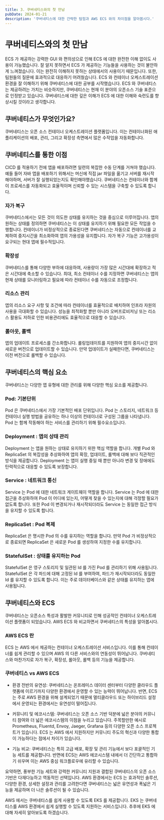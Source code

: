```yaml
---
title: 3. 쿠버네티스와의 첫 만남
pubDate: 2024-01-21
description: '쿠버네티스에 대한 간략한 탐험과 AWS ECS 와의 차이점을 알아봅시다.'
---
```


# 쿠버네티스와의 첫 만남

ECS 가 제공하는 강력한 GUI 와 편의성으로 인해 ECS 에 대한 완전한 이해 없이도 사용이 가능했습니다.
잘 알지 못하면서 ECS 가 제공하는 기능들을 사용하는 것이 불안하게 느껴졌습니다. 이는 완전히 이해하지 못하는 상태에서의 사용이기 때문입니다. 또한, 팀원들의 질문에 효과적으로 대응하기 어려웠습니다.
ECS 와 컨테이너 오케스트레이션 환경을 잘 이해하기 위해 쿠버네티스에 대한 공부를 시작했습니다.
ECS 와 쿠버네티스는 제공하려는 가치는 비슷하지만, 쿠버네티스는 현재 이 분야의 오픈소스 기술 표준으로 인정받고 있습니다.
쿠버네티스에 대한 깊은 이해가 ECS 에 대한 이해와 숙련도를 향상시킬 것이라고 생각합니다.

## 쿠버네티스가 무엇인가요?

쿠버네티스는 오픈 소스 컨테이너 오케스트레이션 플랫폼입니다. 이는 컨테이너화된 애플리케이션의 배포, 관리, 그리고 확장성 측면에서 많은 수작업을 자동화합니다.

## 쿠버네티스를 통한 이점

CICD 를 적용하기 전에 앱을 배포하려면 일련의 복잡한 수동 단계를 거쳐야 했습니다. 예들 들어 자바 앱을 배포하기 위해서는 머신에 직접 jar 파일을 옮기고 서버를 재시작 해야하며, 서버가 잘 실행되었는지도 확인해야했습니다.
쿠버네티스는 컨테이너와 함께 이 프로세스를 자동화되고 효율적이며 신뢰할 수 있는 시스템을 구축할 수 있도록 합니다.

### 자가 복구

쿠버네티스에서는 모든 것이 의도한 상태를 유지하는 것을 중심으로 이루어집니다.
앱의 원하는 상태를 정의하면 쿠버네티스는 이 상태를 유지하기 위해 필요한 모든 작업을 수행합니다.
컨테이너가 비정상적으로 종료된다면 쿠버네티스는 자동으로 컨테이너를 교체하여 중지시간을 최소화하여 앱의 가용성을 유지합니다.
자가 복구 기능은 고가용성이 요구되는 현대 앱에 필수적입니다.

### 확장성

쿠버네티스를 통해 다양한 부하에 대응하여, 사용량이 가장 많은 시간대에 확장하고 적은 시간대에 축소할 수 있습니다.
최대, 최소 컨테이너 수를 지정하면 쿠버네티스는 앱의 현재 상태를 모니터링하고 필요에 따라 컨테이너 수를 자동으로 조정합니다.

### 리소스 관리

앱의 리소스 요구 사항 및 조건에 따라 컨테이너를 효율적으로 배치하여 인프라 자원의 사용을 극대화할 수 있습니다.
성능을 최적화할 뿐만 아니라 오버프로비저닝 또는 리소스 활용도 저하로 인한 비용관리에도 효율적으로 대응할 수 있습니다.

### 롤아웃, 롤백

앱의 업데이트 프로세스를 간소화합니다. 롤링업데이트를 지원하여 앱의 중지시간 없이 새로운 버전으로 업데이트할 수 있습니다.
만약 업데이트가 실패한다면, 쿠버네티스는 이전 버전으로 롤백할 수 있습니다.


## 쿠버네티스의 핵심 요소

쿠버네티스는 다양한 앱 유형에 대한 관리를 위해 다양한 핵심 요소를 제공합니다.

### Pod: 기본단위

Pod 은 쿠버네티스에서 가장 기본적인 배포 단위입니다. Pod 는 스토리지, 네트워크 등 컨테이너 실행 방법을 공유하는 하나 이상의 컨테이너로 구성된 그룹을 나타냅니다.
Pod 는 함께 작동해야 하는 서비스를 관리하기 위해 필수요소입니다.

### Deployment : 앱의 상태 관리

Deployment 는 앱을 원하는 상태로 유지하기 위한 핵심 역할을 합니다.
개별 Pod 와 ReplicaSet 의 복잡성을 추상화하여 앱의 확장, 업데이트, 롤백에 대해 보다 직관적인 방식을 제공합니다.
Deployment 는 앱이 실행 중일 때 뿐만 아니라 변경 및 장애에도 탄력적으로 대응할 수 있도록 보장합니다.

### Service : 네트워크 통신

Service 는 Pod 에 대한 네트워크 게이트웨이 역할을 합니다.
Service 는 Pod 에 대한 접근을 추상화하여 Pod 이 어디에 있는지, 어떻게 찾을 수 있는지에 대해 걱정할 필요가 없도록 합니다.
또한 Pod 이 변경되거나 재시작되더라도 Service 는 동일한 접근 방식을 유지할 수 있도록 합니다.

### ReplicaSet : Pod 복제

ReplicaSet 은 명시한 Pod 의 수를 유지하는 역할을 합니다.
만약 Pod 가 비정상적으로 종료되면 ReplicaSet 은 새로운 Pod 를 생성하여 지정한 수를 유지합니다.

### StatefulSet : 상태를 유지하는 Pod

StatefulSet 은 영구 스토리지 및 일관된 Id 를 가진 Pod 를 관리하기 위해 사용됩니다.
StatefulSet 은 각 파드에 대해 고정된 Id 를 부여하여, 파드가 재시작되더라도 동일한 Id 를 유지할 수 있도록 합니다.
이는 주로 데이터베이스와 같은 상태를 유지하는 앱에 사용됩니다.


## 쿠버네티스와 ECS

쿠버네티스는 오픈소스 특성과 활발한 커뮤니티로 인해 성공적인 컨테이너 오케스트레이션 플랫폼이 되었습니다. AWS ECS 와 비교하면서 쿠버네티스의 특성을 알아봅시다.

### AWS ECS 란

ECS 는 AWS 에서 제공하는 컨테이너 오케스트레이션 서비스입니다. 이를 통해 컨테이너를 쉽게 관리할 수 있으며 AWS 의 다른 서비스와의 연동성이 뛰어납니다.
쿠버네티스와 마찬가지로 자가 복구, 확장성, 롤아웃, 롤백 등의 기능을 제공합니다.

### 쿠버네티스 vs AWS ECS

- 환경 전반의 유연성: 쿠버네티스는 온프레미스 데이터 센터부터 다양한 클라우드 플랫폼에 이르기까지 다양한 환경에서 운영할 수 있는 능력이 뛰어납니다. 반면, ECS 는 주로 AWS 환경을 위해 설계되었기 때문에 멀티클라우드 또는 하이브리드 설정에서 운영되는 환경에서는 유연성이 떨어집니다.

- 커뮤니티 및 에코시스템: 쿠버네티스는 오픈 소스 기반 덕분에 넓은 분야의 커뮤니티 참여와 더 넓은 에코시스템의 이점을 누리고 있습니다. 주목할만한 예시로 Prometheus, Fluentd, Envoy, Jaeger, Grafana 등의 다양한 오픈 소스 프로젝트가 있습니다.
ECS 는 AWS 에서 지원하지만 커뮤니티 주도의 혁신과 다양한 통합이 가능하다는 점에서 차이가 있습니다.

- 기능 비교: 쿠버네티스는 특히 고급 배포, 확장 및 관리 기능에서 보다 포괄적인 기능 세트를 제공합니다. 반면에 ECS는 AWS 에코시스템 내에서 더 간단하고 통합하기 쉬우며 이는 AWS 중심 워크플로우에 유리할 수 있습니다.

요약하면, 풍부한 기능 세트와 강력한 커뮤니티 지원과 결합된 쿠버네티스의 오픈 소스 기반은 다재다능하고 역동적인 선택입니다.
AWS 환경에서는 ECS 는 효과적인 솔루션, 다양한 환경, 상세한 설정과 관리를 고려한다면 쿠버네티스는 넓은 유연성과 폭넓은 기능을 제공하며 더 나은 솔루션이 될 수 있습니다.

AWS 에서는 쿠버네티스를 쉽게 사용할 수 있도록 EKS 를 제공합니다. EKS 는 쿠버네티스를 AWS 환경에서 쉽게 실행할 수 있도록 지원하는 서비스입니다. 추후에 EKS 에 대해 자세히 알아보도록 하겠습니다.